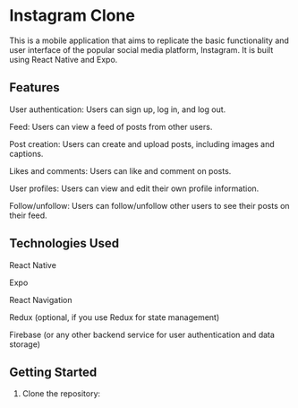 # Instagram Clone

This is a mobile application that aims to replicate the basic functionality and user interface of the popular social media platform, Instagram. It is built using React Native and Expo.

## Features

User authentication: Users can sign up, log in, and log out.

Feed: Users can view a feed of posts from other users.

Post creation: Users can create and upload posts, including images and captions.

Likes and comments: Users can like and comment on posts.

User profiles: Users can view and edit their own profile information.

Follow/unfollow: Users can follow/unfollow other users to see their posts on their feed.

## Technologies Used
React Native

Expo

React Navigation

Redux (optional, if you use Redux for state management)

Firebase (or any other backend service for user authentication and data storage)

## Getting Started

1. Clone the repository:




